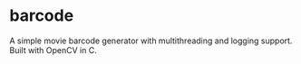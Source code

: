 # barcode
A simple movie barcode generator with multithreading and logging support. Built with OpenCV in C.
